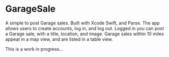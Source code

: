# GarageSale

A simple to post Garage sales. Built with Xcode Swift, and Parse. The app allows users to create accounts, log in, and log 
out. Logged in you can post a Garage sale, with a title, location, and image. Garage sales within 10 miles appeat in a map 
view, and are listed in a table view. 

This is a work in progress...
